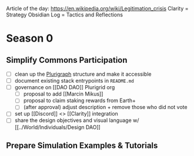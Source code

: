 Article of the day: https://en.wikipedia.org/wiki/Legitimation_crisis
Clarity = Strategy
Obsidian Log = Tactics and Reflections
# Season 0
## Simplify Commons Participation
- [ ] clean up the [Plurigraph](../Technology/Plurigraph.md) structure and make it accessible
- [ ] document existing stack entrypoints in `README.md`
- [ ] governance on [[DAO DAO]] Plurigrid org
	- [ ] proposal to add [[Marcin Mikus]]
	- [ ] proposal to claim staking rewards from Earth+
	- [ ] (after approval) adjust description + remove those who did not vote
- [ ] set up [[Discord]] <> [[Clarity]] integration
- [ ] share the design objectives and visual language w/ [[../World/Individuals/Design DAO]]
## Prepare Simulation Examples & Tutorials
